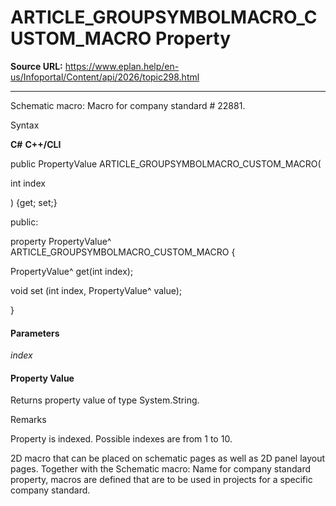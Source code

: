 # ARTICLE_GROUPSYMBOLMACRO_CUSTOM_MACRO Property

**Source URL:** https://www.eplan.help/en-us/Infoportal/Content/api/2026/topic298.html

---

Schematic macro: Macro for company standard # 22881.

Syntax

**C#**
**C++/CLI**


public PropertyValue ARTICLE_GROUPSYMBOLMACRO_CUSTOM_MACRO( 

   int index

) {get; set;}

public:

property PropertyValue^ ARTICLE_GROUPSYMBOLMACRO_CUSTOM_MACRO {

   PropertyValue^ get(int index);

   void set (int index, PropertyValue^ value);

}


#### Parameters

*index*

#### Property Value

Returns property value of type System.String.

Remarks

Property is indexed. Possible indexes are from 1 to 10.

2D macro that can be placed on schematic pages as well as 2D panel layout pages. Together with the Schematic macro: Name for company standard property, macros are defined that are to be used in projects for a specific company standard.

